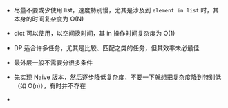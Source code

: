 - 尽量不要或少使用 list，速度特别慢，尤其是涉及到 `element in list` 时，其本身的时间复杂度为 O(N)

- dict 可以使用，以空间换时间，其 in 操作时间复杂度为 O(1)
- DP 适合许多任务，尤其是比较、匹配之类的任务，但其效率未必最佳
- 最外层一般不需要分很多条件
- 先实现 Naive 版本，然后逐步降低复杂度，不要一下就想把复杂度降到特别低（如 O(n)），有时并不存在
- 